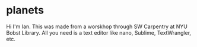 # planets
Hi I'm Ian. This was made from a worskhop through SW Carpentry at NYU Bobst Library.
All you need is a text editor like nano, Sublime, TextWrangler, etc.
